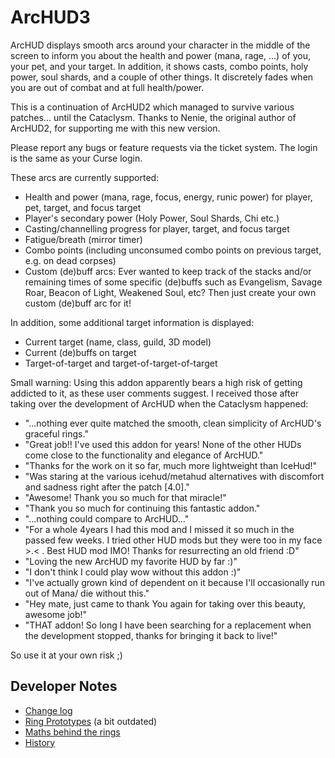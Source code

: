 # ArcHUD3

ArcHUD displays smooth arcs around your character in the middle of the screen to inform you about the health and power (mana, rage, ...) of you, your pet, and your target. In addition, it shows casts, combo points, holy power, soul shards, and a couple of other things. It discretely fades when you are out of combat and at full health/power.

This is a continuation of ArcHUD2 which managed to survive various patches... until the Cataclysm. Thanks to Nenie, the original author of ArcHUD2, for supporting me with this new version.

Please report any bugs or feature requests via the ticket system. The login is the same as your Curse login.

These arcs are currently supported:

* Health and power (mana, rage, focus, energy, runic power) for player, pet, target, and focus target
* Player's secondary power (Holy Power, Soul Shards, Chi etc.)
* Casting/channelling progress for player, target, and focus target
* Fatigue/breath (mirror timer)
* Combo points (including unconsumed combo points on previous target, e.g. on dead corpses)
* Custom (de)buff arcs: Ever wanted to keep track of the stacks and/or remaining times of some specific (de)buffs such as Evangelism, Savage Roar, Beacon of Light, Weakened Soul, etc? Then just create your own custom (de)buff arc for it!

In addition, some additional target information is displayed:

* Current target (name, class, guild, 3D model)
* Current (de)buffs on target
* Target-of-target and target-of-target-of-target

Small warning: Using this addon apparently bears a high risk of getting addicted to it, as these user comments suggest. I received those after taking over the development of ArcHUD when the Cataclysm happened:

* "...nothing ever quite matched the smooth, clean simplicity of ArcHUD's graceful rings."
* "Great job!! I've used this addon for years! None of the other HUDs come close to the functionality and elegance of ArcHUD."
* "Thanks for the work on it so far, much more lightweight than IceHud!"
* "Was staring at the various icehud/metahud alternatives with discomfort and sadness right after the patch [4.0]."
* "Awesome! Thank you so much for that miracle!"
* "Thank you so much for continuing this fantastic addon."
* "...nothing could compare to ArcHUD..."
* "For a whole 4years I had this mod and I missed it so much in the passed few weeks. I tried other HUD mods but they were too in my face >.< . Best HUD mod IMO! Thanks for resurrecting an old friend :D"
* "Loving the new ArcHUD my favorite HUD by far :)"
* "I don't think I could play wow without this addon :)"
* "I've actually grown kind of dependent on it because I'll occasionally run out of Mana/ die without this."
* "Hey mate, just came to thank You again for taking over this beauty, awesome job!"
* "THAT addon! So long I have been searching for a replacement when the development stopped, thanks for bringing it back to live!"

So use it at your own risk ;)

## Developer Notes

* [Change log](Docs/changelog.md)
* [Ring Prototypes](Docs/ring-prototypes.txt) (a bit outdated)
* [Maths behind the rings](Docs/statrings.txt)
* [History](Docs/history.txt)
